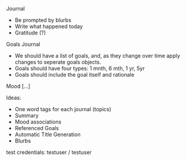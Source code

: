 Journal
- Be prompted by blurbs
- Write what happened today
- Gratitude (?) 

Goals Journal
- We should have a list of goals, and, as they change over time apply changes to seperate goals objects.
- Goals should have four types: 1 mnth, 6 mth, 1 yr, 5yr
- Goals should include the goal itself and rationale

Mood
[...]


Ideas: 
- One word tags for each journal (topics)
- Summary
- Mood associations
- Referenced Goals
- Automatic Title Generation
- Blurbs




test credentials: testuser / testuser


